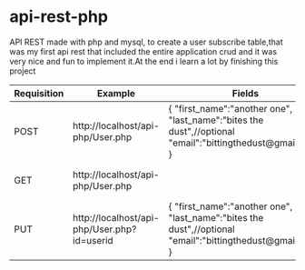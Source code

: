 # api-rest-php
API REST made with php and mysql, 
to create a user subscribe table,that was my first api rest that included the entire application crud 
and it was very nice and fun to implement it.At the end i learn a lot by finishing this project

<table>
  <thead>
    <tr>
      <th>Requisition</th>
      <th>Example</th>
      <th>Fields</th>
      <th>Return</th>
    </tr>
  </thead>
  <tbody>
    <tr>
      <td>POST</td>
      <td>http://localhost/api-php/User.php</td>
      <td>{
          "first_name":"another one",
          "last_name":"bites the dust",//optional
          "email":"bittingthedust@gmail.com"
        }</td>
      <td>"New user successfully created."</td>
    </tr>
    <tr>
      <td>GET</td>
      <td>http://localhost/api-php/User.php</td>
      <td></td>
      <td>returns a list with all users</td>
    </tr>
    <tr>
      <td>PUT</td>
      <td>http://localhost/api-php/User.php?id=userid</td>
      <td>{
          "first_name":"another one",
          "last_name":"bites the dust",//optional
          "email":"bittingthedust@gmail.com"
        }</td>
      <td>"User successfully updated."</td>
    </tr>
  </tbody>
</table>
